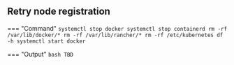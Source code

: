 ## Retry node registration

=== "Command"
    ```
    systemctl stop docker
    systemctl stop containerd
    rm -rf /var/lib/docker/*
    rm -rf /var/lib/rancher/*
    rm -rf /etc/kubernetes
    df -h
    systemctl start docker
    ```

=== "Output"
    ```bash
    TBD
    ```

